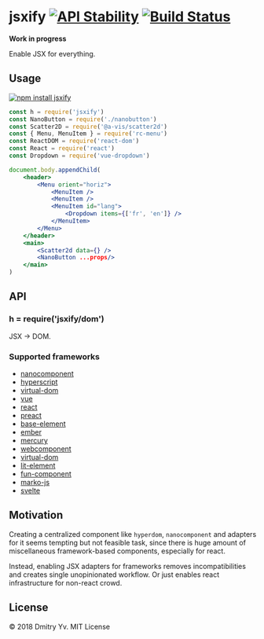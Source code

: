 # jsxify [![API Stability](https://img.shields.io/badge/stability-experimental-red.svg?style=flat-square)](https://nodejs.org/api/documentation.html#documentation_stability_index) [![Build Status](https://img.shields.io/travis/dy/jsxify.svg?style=flat-square)](https://travis-ci.org/dy/jsxify/)

**Work in progress**

Enable JSX for everything.

## Usage

[![npm install jsxify](https://nodei.co/npm/jsxify.png?mini=true)](https://npmjs.org/package/jsxify/)

```jsx
const h = require('jsxify')
const NanoButton = require('./nanobutton')
const Scatter2D = require('@a-vis/scatter2d')
const { Menu, MenuItem } = require('rc-menu')
const ReactDOM = require('react-dom')
const React = require('react')
const Dropdown = require('vue-dropdown')

document.body.appendChild(
	<header>
		<Menu orient="horiz">
			<MenuItem />
			<MenuItem />
			<MenuItem id="lang">
				<Dropdown items={['fr', 'en']} />
			</MenuItem>
		</Menu>
	</header>
	<main>
		<Scatter2d data={} />
		<NanoButton ...props/>
	</main>
)
```

## API

### h = require('jsxify/dom')

JSX → DOM.

<!--
### h = require('jsxify/vdom')

JSX → virtual-dom.

### h = require('jsxify/react')

JSX → react element.

### h = require('jsxify/preact')

JSX → preact element.
-->

### Supported frameworks

<!-- * [hyperx](https://www.npmjs.com/package/hyperx) -->
* [nanocomponent](https://www.npmjs.com/package/nanocomponent)
* [hyperscript](https://www.npmjs.com/package/hyperscript)
* [virtual-dom](https://www.npmjs.com/package/virtual-dom)
* [vue](https://www.npmjs.com/package/vue)
* [react](https://www.npmjs.com/package/react)
* [preact](https://www.npmjs.com/package/preact)
* [base-element](https://www.npmjs.com/package/base-element)
* [ember](https://www.npmjs.com/package/ember)
* [mercury](https://www.npmjs.com/package/mercury)
* [webcomponent](https://www.npmjs.com/package/webcomponent)
* [virtual-dom](https://www.npmjs.com/package/virtual-dom)
* [lit-element](https://github.com/Polymer/lit-element)
* [fun-component](https://github.com/tornqvist/fun-component)
* [marko-js](https://github.com/tornqvist/marko-js)
* [svelte](https://github.com/sveltejs/svelte)



## Motivation

Creating a centralized component like `hyperdom`, `nanocomponent` and adapters for it seems tempting but not feasible task, since there is huge amount of miscellaneous framework-based components, especially for react.

Instead, enabling JSX adapters for frameworks removes incompatibilities and creates single unopinionated workflow. Or just enables react infrastructure for non-react crowd.


## License

© 2018 Dmitry Yv. MIT License

